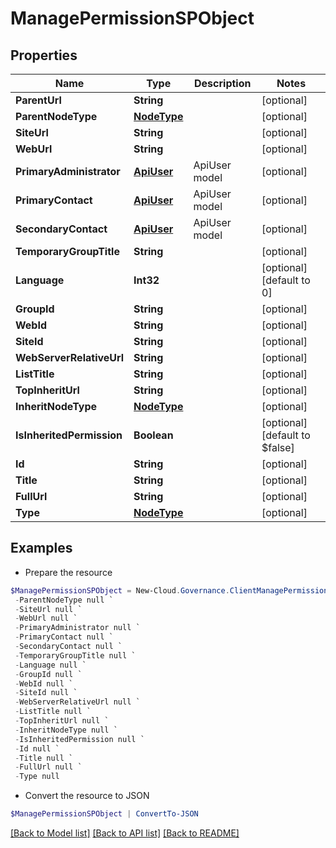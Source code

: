 # ManagePermissionSPObject
## Properties

Name | Type | Description | Notes
------------ | ------------- | ------------- | -------------
**ParentUrl** | **String** |  | [optional] 
**ParentNodeType** | [**NodeType**](NodeType.md) |  | [optional] 
**SiteUrl** | **String** |  | [optional] 
**WebUrl** | **String** |  | [optional] 
**PrimaryAdministrator** | [**ApiUser**](ApiUser.md) | ApiUser model | [optional] 
**PrimaryContact** | [**ApiUser**](ApiUser.md) | ApiUser model | [optional] 
**SecondaryContact** | [**ApiUser**](ApiUser.md) | ApiUser model | [optional] 
**TemporaryGroupTitle** | **String** |  | [optional] 
**Language** | **Int32** |  | [optional] [default to 0]
**GroupId** | **String** |  | [optional] 
**WebId** | **String** |  | [optional] 
**SiteId** | **String** |  | [optional] 
**WebServerRelativeUrl** | **String** |  | [optional] 
**ListTitle** | **String** |  | [optional] 
**TopInheritUrl** | **String** |  | [optional] 
**InheritNodeType** | [**NodeType**](NodeType.md) |  | [optional] 
**IsInheritedPermission** | **Boolean** |  | [optional] [default to $false]
**Id** | **String** |  | [optional] 
**Title** | **String** |  | [optional] 
**FullUrl** | **String** |  | [optional] 
**Type** | [**NodeType**](NodeType.md) |  | [optional] 

## Examples

- Prepare the resource
```powershell
$ManagePermissionSPObject = New-Cloud.Governance.ClientManagePermissionSPObject  -ParentUrl null `
 -ParentNodeType null `
 -SiteUrl null `
 -WebUrl null `
 -PrimaryAdministrator null `
 -PrimaryContact null `
 -SecondaryContact null `
 -TemporaryGroupTitle null `
 -Language null `
 -GroupId null `
 -WebId null `
 -SiteId null `
 -WebServerRelativeUrl null `
 -ListTitle null `
 -TopInheritUrl null `
 -InheritNodeType null `
 -IsInheritedPermission null `
 -Id null `
 -Title null `
 -FullUrl null `
 -Type null
```

- Convert the resource to JSON
```powershell
$ManagePermissionSPObject | ConvertTo-JSON
```

[[Back to Model list]](../README.md#documentation-for-models) [[Back to API list]](../README.md#documentation-for-api-endpoints) [[Back to README]](../README.md)

